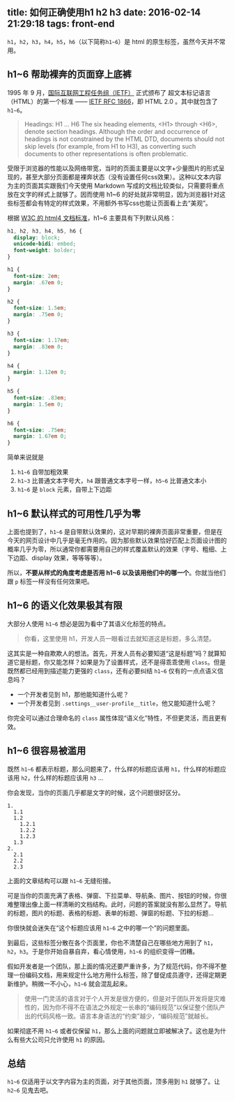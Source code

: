 title: 如何正确使用h1 h2 h3
date: 2016-02-14 21:29:18
tags: front-end
---

`h1`，`h2`，`h3`，`h4`，`h5`，`h6`（以下简称`h1~6`）是 html 的原生标签，虽然今天并不常用。

## h1~6 帮助裸奔的页面穿上底裤

1995 年 9 月，[国际互联网工程任务组（IETF）](https://www.ietf.org/) 正式颁布了 超文本标记语言（HTML）的第一个标准 —— [IETF RFC 1866](https://tools.ietf.org/html/rfc1866)，即 HTML 2.0 。其中就包含了 `h1~6`。

> Headings: H1 ... H6
> The six heading elements, <H1\> through <H6\>, denote section headings.
   Although the order and occurrence of headings is not constrained by
   the HTML DTD, documents should not skip levels (for example, from H1
   to H3), as converting such documents to other representations is
   often problematic.

受限于浏览器的性能以及网络带宽，当时的页面主要是以文字+少量图片的形式呈现的，甚至大部分页面都是裸奔状态（没有设置任何css效果）。这种以文本内容为主的页面其实跟我们今天使用 Markdown 写成的文档比较类似，只需要将重点放在文字的样式上就够了。因而使用 h1~6 的好处就非常明显，因为浏览器针对这些标签都会有特定的样式效果，不用额外书写css也能让页面看上去“美观”。

根据 [W3C 的 html4 文档标准](https://www.w3.org/TR/CSS2/sample.html)，h1~6 主要具有下列默认风格：

```css
h1, h2, h3, h4, h5, h6 {
  display: block;
  unicode-bidi: embed;
  font-weight: bolder;
}

h1 {
  font-size: 2em;
  margin: .67em 0;
}

h2 {
  font-size: 1.5em;
  margin: .75em 0;
}

h3 {
  font-size: 1.17em;
  margin: .83em 0;
}

h4 {
  margin: 1.12em 0;
}

h5 {
  font-size: .83em;
  margin: 1.5em 0;
}

h6 {
  font-size: .75em;
  margin: 1.67em 0;
}
```

简单来说就是
1. `h1~6` 自带加粗效果
2. `h1~3` 比普通文本字号大，`h4` 跟普通文本字号一样，`h5~6` 比普通文本小
3. `h1~6` 是 `block` 元素，自带上下边距


## h1~6 默认样式的可用性几乎为零

上面也提到了，`h1~6` 是自带默认效果的，这对早期的裸奔页面非常重要，但是在今天的网页设计中几乎是毫无作用的。因为那些默认效果恰好匹配上页面设计图的概率几乎为零，所以通常你都需要用自己的样式覆盖默认的效果（字号、粗细、上下边距、display 效果，等等等等）。

所以，**不要从样式的角度考虑是否用 h1~6 以及该用他们中的哪一个**。你就当他们跟 `p` 标签一样没有任何效果吧。


## h1~6 的语义化效果极其有限

大部分人使用 `h1~6` 想必是因为看中了其语义化标签的特点。

> 你看，这里使用 h1，开发人员一眼看过去就知道这是标题，多么清楚。

这其实是一种自欺欺人的想法。首先，开发人员有必要知道“这是标题”吗？就算知道它是标题，你又能怎样？如果是为了设置样式，还不是得乖乖使用 `class`。但是既然都已经用到描述能力更强的 `class`，还有必要纠结 `h1~6` 仅有的一点点语义信息吗？

- 一个开发者见到 h1，那他能知道什么呢？
- 一个开发者见到 `.settings__user-profile__title`，他又能知道什么呢？

你完全可以通过合理命名的 `class` 属性体现“语义化”特性，不但更灵活，而且更有效。


## h1~6 很容易被滥用

既然 `h1~6` 都表示标题，那么问题来了，什么样的标题应该用 `h1`，什么样的标题应该用 `h2`，什么样的标题应该用 `h3` ...

你会发现，当你的页面几乎都是文字的时候，这个问题很好区分。

```
1.
  1.1
  1.2
    1.2.1
    1.2.2
    1.2.3
  1.3
2.
  2.1
  2.2
  2.3
```
上面的文章结构可以跟 `h1~6` 无缝衔接。

可是当你的页面充满了表格、弹窗、下拉菜单、导航条、图片、按钮的时候，你很难整理出像上面一样清晰的文档结构。此时，问题的答案就没有那么显然了。导航的标题，图片的标题、表格的标题、表单的标题、弹窗的标题、下拉的标题...

你很快就会迷失在“这个标题应该用 `h1~6` 之中的哪一个”的问题里面。

到最后，这些标签分散在各个页面里，你也不清楚自己在哪些地方用到了 `h1`， `h2`，`h3`。于是你开始自暴自弃，看心情使用，`h1~6` 的组织变得一团糟。

假如开发者是一个团队，那上面的情况还要严重许多，为了规范代码，你不得不整理一份编码文档，用来规定什么地方用什么标签，除了督促成员遵守，还得定期更新维护。稍微一不小心，`h1~6` 就会混乱起来。

> 使用一门灵活的语言对于个人开发是很方便的，但是对于团队开发将是灾难性的，因为你不得不在语法之外规定一长串的“编码规范”以保证整个团队产出的代码风格一致。语言本身语法的“约束”越少，“编码规范”就越长。

如果彻底不用 `h1~6` 或者仅保留 `h1`，那么上面的问题就立即被解决了。这也是为什么有些大公司只允许使用 `h1` 的原因。


## 总结

`h1~6` 仅适用于以文字内容为主的页面，对于其他页面，顶多用到 `h1` 就够了。让 `h2~6` 见鬼去吧。
